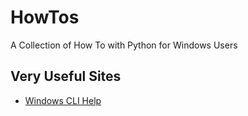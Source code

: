 # HowTos
A Collection of How To with Python for Windows Users


## Very Useful Sites
- [Windows CLI Help](https://learn.microsoft.com/en-us/windows-server/administration/windows-commands/windows-commands)

